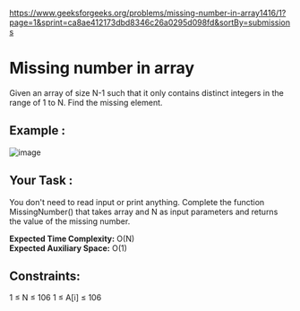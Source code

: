 https://www.geeksforgeeks.org/problems/missing-number-in-array1416/1?page=1&sprint=ca8ae412173dbd8346c26a0295d098fd&sortBy=submissions

<h1> Missing number in array </h1>

Given an array of size N-1 such that it only contains distinct integers in the range of 1 to N. Find the missing element.

## Example :
![image](https://github.com/shanvii/Beginner-s-DSA-Sheet-GeeksforGeeks/assets/81086303/1f908302-2f80-401a-9eb6-e3953c70b0a6)

## Your Task :
You don't need to read input or print anything. Complete the function MissingNumber() that takes array and N as input  parameters and returns the value of the missing number.


**Expected Time Complexity:** O(N) <br>
**Expected Auxiliary Space:** O(1)


## Constraints:
1 ≤ N ≤ 106
1 ≤ A[i] ≤ 106

